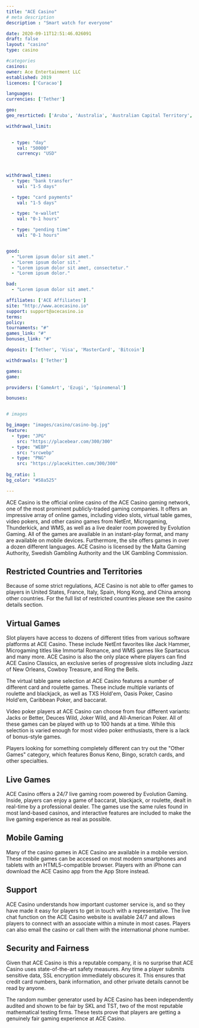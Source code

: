 ```yaml
---
title: "ACE Casino"
# meta description
description : "Smart watch for everyone"

date: 2020-09-11T12:51:46.026091
draft: false
layout: "casino" 
type: casino

#categories
casinos: 
owner: Ace Entertainment LLC
established: 2019
licences: ['Curacao']

languages: 
currencies: ['Tether']

geo: 
geo_resrticted: ['Aruba', 'Australia', 'Australian Capital Territory', 'New South Wales', 'Northern Territory', 'Queensland', 'South Australia', 'Tasmania', 'Victoria', 'Western Australia', 'Bonaire', 'Curaçao', 'France', 'Germany', 'Schleswig-Holstein', 'Italy', 'Netherlands', 'North Korea', 'Saba', 'Sint Maarten (Dutch part)', 'Spain', 'Statia', 'Sweden', 'Switzerland', 'United Kingdom', 'United States', 'Alabama', 'Alaska', 'American Samoa', 'Arizona', 'Arkansas', 'California', 'Colorado', 'Connecticut', 'Delaware', 'District of Columbia', 'Florida', 'Georgia(US)', 'Guam', 'Hawaii', 'Idaho', 'Illinois', 'Indiana', 'Iowa', 'Kansas', 'Kentucky', 'Louisiana', 'Maine', 'Maryland', 'Massachusetts', 'Michigan', 'Minnesota', 'Mississippi', 'Missouri', 'Montana', 'Nebraska', 'Nevada', 'New Hampshire', 'New Jersey', 'New Mexico', 'New York', 'North Carolina', 'North Dakota', 'Northern Mariana Islands', 'Ohio', 'Oklahoma', 'Oregon', 'Pennsylvania', 'Rhode Island', 'South Carolina', 'South Dakota', 'Tennessee', 'Texas', 'U.S. Virgin Islands', 'Utah', 'Vermont', 'Virginia', 'Washington', 'West Virginia', 'Wisconsin', 'Wyoming']

withdrawal_limit:

  
  - type: "day"
    val: "50000"
    currency: "USD"
  
  

withdrawal_times:
  - type: "bank transfer"
    val: "1-5 days"

  - type: "card payments"
    val: "1-5 days"

  - type: "e-wallet"
    val: "0-1 hours"

  - type: "pending time"
    val: "0-1 hours"


good:
  - "Lorem ipsum dolor sit amet."
  - "Lorem ipsum dolor sit."
  - "Lorem ipsum dolor sit amet, consectetur."
  - "Lorem ipsum dolor."

bad:
  - "Lorem ipsum dolor sit amet."

affiliates: ['ACE Affiliates']
site: "http://www.acecasino.io"
support: support@acecasino.io
terms:
policy:
tournaments: "#"
games_link: "#"
bonuses_link: "#"

deposit: ['Tether', 'Visa', 'MasterCard', 'Bitcoin']

withdrawals: ['Tether']

games: 
game:

providers: ['GameArt', 'Ezugi', 'Spinomenal']

bonuses:


# images

bg_image: "images/casino/casino-bg.jpg"  
feature:
  - type: "JPG" 
    src: "https://placebear.com/300/300"
  - type: "WEBP"
    src: "srcwebp"
  - type: "PNG"
    src: "https://placekitten.com/300/300"  
 
bg_ratio: 1 
bg_color: "#58a525"  

---
```


ACE Casino is the official online casino of the ACE Casino gaming network, one of the most prominent publicly-traded gaming companies. It offers an impressive array of online games, including video slots, virtual table games, video pokers, and other casino games from NetEnt, Microgaming, Thunderkick, and WMS, as well as a live dealer room powered by Evolution Gaming. All of the games are available in an instant-play format, and many are available on mobile devices. Furthermore, the site offers games in over a dozen different languages. ACE Casino is licensed by the Malta Gaming Authority, Swedish Gambling Authority and the UK Gambling Commission.

## Restricted Countries and Territories
Because of some strict regulations, ACE Casino is not able to offer games to players in United States, France, Italy, Spain, Hong Kong, and China among other countries. For the full list of restricted countries please see the casino details section.

## Virtual Games
Slot players have access to dozens of different titles from various software platforms at ACE Casino. These include NetEnt favorites like Jack Hammer, Microgaming titles like Immortal Romance, and WMS games like Spartacus and many more. ACE Casino is also the only place where players can find ACE Casino Classics, an exclusive series of progressive slots including Jazz of New Orleans, Cowboy Treasure, and Ring the Bells.

The virtual table game selection at ACE Casino features a number of different card and roulette games. These include multiple variants of roulette and blackjack, as well as TXS Hold'em, Oasis Poker, Casino Hold'em, Caribbean Poker, and baccarat.

Video poker players at ACE Casino can choose from four different variants: Jacks or Better, Deuces Wild, Joker Wild, and All-American Poker. All of these games can be played with up to 100 hands at a time. While this selection is varied enough for most video poker enthusiasts, there is a lack of bonus-style games.

Players looking for something completely different can try out the "Other Games" category, which features Bonus Keno, Bingo, scratch cards, and other specialties.

## Live Games
ACE Casino offers a 24/7 live gaming room powered by Evolution Gaming. Inside, players can enjoy a game of baccarat, blackjack, or roulette, dealt in real-time by a professional dealer. The games use the same rules found in most land-based casinos, and interactive features are included to make the live gaming experience as real as possible.

## Mobile Gaming
Many of the casino games in ACE Casino are available in a mobile version. These mobile games can be accessed on most modern smartphones and tablets with an HTML5-compatible browser. Players with an iPhone can download the ACE Casino app from the App Store instead.

## Support
ACE Casino understands how important customer service is, and so they have made it easy for players to get in touch with a representative. The live chat function on the ACE Casino website is available 24/7 and allows players to connect with an associate within a minute in most cases. Players can also email the casino or call them with the international phone number.

## Security and Fairness
Given that ACE Casino is this a reputable company, it is no surprise that ACE Casino uses state-of-the-art safety measures. Any time a player submits sensitive data, SSL encryption immediately obscures it. This ensures that credit card numbers, bank information, and other private details cannot be read by anyone.

The random number generator used by ACE Casino has been independently audited and shown to be fair by SKL and TST, two of the most reputable mathematical testing firms. These tests prove that players are getting a genuinely fair gaming experience at ACE Casino.